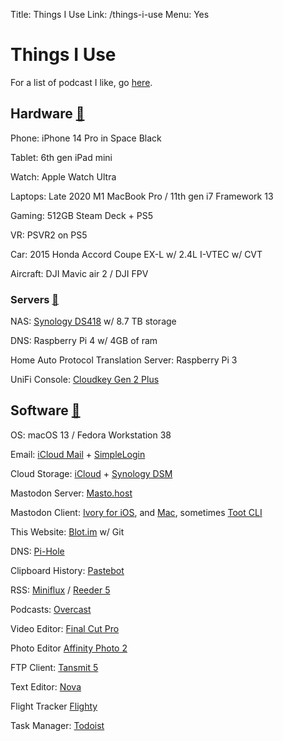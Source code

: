 Title: Things I Use
Link: /things-i-use
Menu: Yes

<a rel=“me” href=“https://crabland.social/@Nathan”></a>

# Things I Use

For a list of podcast I like, go [here](/my-feeds).
<div id="hardware" />

## Hardware [🔗](/things-i-use#hardware)

Phone: iPhone 14 Pro in Space Black

Tablet: 6th gen iPad mini

Watch: Apple Watch Ultra

Laptops: Late 2020 M1 MacBook Pro / 11th gen i7 Framework 13

Gaming: 512GB Steam Deck + PS5

VR: PSVR2 on PS5

Car: 2015 Honda Accord Coupe EX-L w/ 2.4L I-VTEC w/ CVT

Aircraft: DJI Mavic air 2 / DJI FPV
<div id="servers" />

### Servers [🔗](/things-i-use#servers)

NAS: [Synology DS418](https://global.download.synology.com/download/Document/Hardware/DataSheet/DiskStation/18-year/DS418/enu/Synology_DS418_Data_Sheet_enu.pdf) w/ 8.7 TB storage

DNS: Raspberry Pi 4 w/ 4GB of ram

Home Auto Protocol Translation Server: Raspberry Pi 3

UniFi Console: [Cloudkey Gen 2 Plus](https://store.ui.com/us/en/products/unifi-cloudkey-plus)
<div id="software" />

## Software [🔗](/things-i-use#software)

OS: macOS 13 / Fedora Workstation 38

Email: [iCloud Mail](https://icloud.com) + [SimpleLogin](https://simplelogin.io)

Cloud Storage: [iCloud](https://icloud.com) + [Synology DSM](https://www.synology.com/en-us/dsm)

Mastodon Server: [Masto.host](https://masto.host)

Mastodon Client: [Ivory for iOS](https://tapbots.com/ivory/), and [Mac](https://tapbots.com/ivory/mac/), sometimes [Toot CLI](https://github.com/ihabunek/toot)

This Website: [Blot.im](https://blot.im) w/ Git

DNS: [Pi-Hole](https://pi-hole.net)

Clipboard History: [Pastebot](https://tapbots.com/pastebot/)

RSS: [Miniflux](https://miniflux.app) / [Reeder 5](https://www.reederapp.com)

Podcasts: [Overcast](https://overcast.fm)

Video Editor: [Final Cut Pro](https://www.apple.com/final-cut-pro/)

Photo Editor [Affinity Photo 2](https://affinity.serif.com/en-us/photo/)

FTP Client: [Tansmit 5](https://panic.com/transmit/)

Text Editor: [Nova](https://nova.app)

Flight Tracker [Flighty](https://flightyapp.com)

Task Manager: [Todoist](https://todoist.com)
